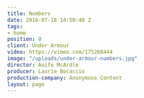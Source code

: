```yaml
---
title: Numbers
date: 2016-07-18 14:50:40 Z
tags:
- home
position: 0
client: Under Armour
video: https://vimeo.com/175268444
image: "/uploads/under-armour-numbers.jpg"
director: Aoife McArdle
producer: Laurie Bocaccio
production-company: Anonymous Content
layout: page
---
```


